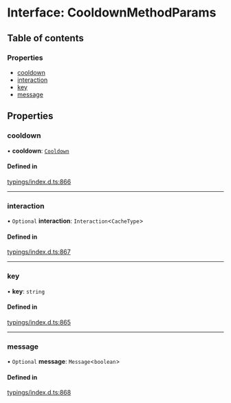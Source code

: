 # Interface: CooldownMethodParams

## Table of contents

### Properties

- [cooldown](../wiki/CooldownMethodParams#cooldown)
- [interaction](../wiki/CooldownMethodParams#interaction)
- [key](../wiki/CooldownMethodParams#key)
- [message](../wiki/CooldownMethodParams#message)

## Properties

### cooldown

• **cooldown**: [`Cooldown`](../wiki/Exports#cooldown)

#### Defined in

[typings/index.d.ts:866](https://github.com/Natto-PKP/discord-sucrose/blob/a2c6566/typings/index.d.ts#L866)

___

### interaction

• `Optional` **interaction**: `Interaction`<`CacheType`\>

#### Defined in

[typings/index.d.ts:867](https://github.com/Natto-PKP/discord-sucrose/blob/a2c6566/typings/index.d.ts#L867)

___

### key

• **key**: `string`

#### Defined in

[typings/index.d.ts:865](https://github.com/Natto-PKP/discord-sucrose/blob/a2c6566/typings/index.d.ts#L865)

___

### message

• `Optional` **message**: `Message`<`boolean`\>

#### Defined in

[typings/index.d.ts:868](https://github.com/Natto-PKP/discord-sucrose/blob/a2c6566/typings/index.d.ts#L868)
